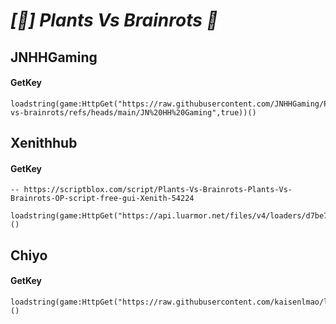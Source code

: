 # ***[🌈] Plants Vs Brainrots 🌻***
## JNHHGaming
#### **GetKey**
```
loadstring(game:HttpGet("https://raw.githubusercontent.com/JNHHGaming/Plants-vs-brainrots/refs/heads/main/JN%20HH%20Gaming",true))()
```
## **Xenithhub**
#### **GetKey**
```
-- https://scriptblox.com/script/Plants-Vs-Brainrots-Plants-Vs-Brainrots-OP-script-free-gui-Xenith-54224

loadstring(game:HttpGet("https://api.luarmor.net/files/v4/loaders/d7be76c234d46ce6770101fded39760c.lua"))()
```
## **Chiyo**
#### **GetKey**
```
loadstring(game:HttpGet("https://raw.githubusercontent.com/kaisenlmao/loader/refs/heads/main/chiyo.lua"))()
```
